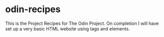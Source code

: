 # odin-recipes
This is the Project Recipes for The Odin Project.  On completion I will have set up a very basic HTML website using tags and elements.
